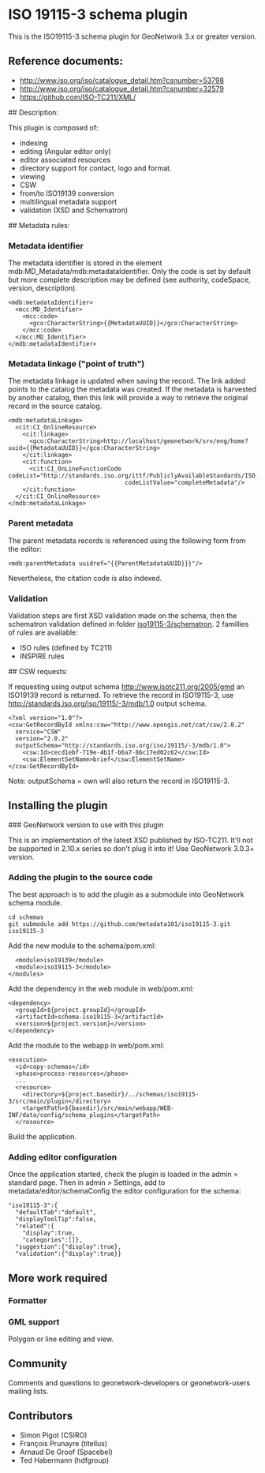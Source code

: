 # ISO 19115-3 schema plugin

This is the ISO19115-3 schema plugin for GeoNetwork 3.x or greater version.

## Reference documents:

* http://www.iso.org/iso/catalogue_detail.htm?csnumber=53798
* http://www.iso.org/iso/catalogue_detail.htm?csnumber=32579
* https://github.com/ISO-TC211/XML/
 

## Description:

This plugin is composed of:

* indexing
* editing (Angular editor only)
 * editor associated resources
 * directory support for contact, logo and format.
* viewing
* CSW
* from/to ISO19139 conversion
* multilingual metadata support
* validation (XSD and Schematron)

## Metadata rules:

### Metadata identifier

The metadata identifier is stored in the element mdb:MD_Metadata/mdb:metadataIdentifier.
Only the code is set by default but more complete description may be defined (see authority,
codeSpace, version, description).

```
<mdb:metadataIdentifier>
  <mcc:MD_Identifier>
    <mcc:code>
      <gco:CharacterString>{{MetadataUUID}}</gco:CharacterString>
    </mcc:code>
  </mcc:MD_Identifier>
</mdb:metadataIdentifier>
```

### Metadata linkage ("point of truth")

The metadata linkage is updated when saving the record. The link added points
to the catalog the metadata was created. If the metadata is harvested by another
catalog, then this link will provide a way to retrieve the original record in the
source catalog.

```
<mdb:metadataLinkage>
  <cit:CI_OnlineResource>
    <cit:linkage>
      <gco:CharacterString>http://localhost/geonetwork/srv/eng/home?uuid={{MetadataUUID}}</gco:CharacterString>
    </cit:linkage>
    <cit:function>
      <cit:CI_OnLineFunctionCode codeList="http://standards.iso.org/ittf/PubliclyAvailableStandards/ISO_19139_Schemas/resources/codelist/ML_gmxCodelists.xml#CI_OnLineFunctionCode"
                                 codeListValue="completeMetadata"/>
    </cit:function>
  </cit:CI_OnlineResource>
</mdb:metadataLinkage>
```


### Parent metadata

The parent metadata records is referenced using the following form from the editor:

```
<mdb:parentMetadata uuidref="{{ParentMetadataUUID}}}"/>
```

Nevertheless, the citation code is also indexed.



### Validation

Validation steps are first XSD validation made on the schema, then the schematron validation defined in folder  [iso19115-3/schematron](https://github.com/metadata101/iso19115-3/tree/develop/src/main/plugin/iso19115-3/schematron). 2 famillies of rules are available:
* ISO rules (defined by TC211)
* INSPIRE rules


## CSW requests:

If requesting using output schema http://www.isotc211.org/2005/gmd an ISO19139 record is returned. 
To retrieve the record in ISO19115-3, use http://standards.iso.org/iso/19115/-3/mdb/1.0 output schema.
```
<?xml version="1.0"?>
<csw:GetRecordById xmlns:csw="http://www.opengis.net/cat/csw/2.0.2"
  service="CSW"
  version="2.0.2"
  outputSchema="http://standards.iso.org/iso/19115/-3/mdb/1.0">
    <csw:Id>cecd1ebf-719e-4b1f-b6a7-86c17ed02c62</csw:Id>
    <csw:ElementSetName>brief</csw:ElementSetName>
</csw:GetRecordById>
```
Note: outputSchema = own will also return the record in ISO19115-3.




## Installing the plugin

### GeoNetwork version to use with this plugin

This is an implementation of the latest XSD published by ISO-TC211. 
It'll not be supported in 2.10.x series so don't plug it into it!
Use GeoNetwork 3.0.3+ version.

### Adding the plugin to the source code

The best approach is to add the plugin as a submodule into GeoNetwork schema module.

```
cd schemas
git submodule add https://github.com/metadata101/iso19115-3.git iso19115-3
```

Add the new module to the schema/pom.xml:

```
  <module>iso19139</module>
  <module>iso19115-3</module>
</modules>
```

Add the dependency in the web module in web/pom.xml:

```
<dependency>
  <groupId>${project.groupId}</groupId>
  <artifactId>schema-iso19115-3</artifactId>
  <version>${project.version}</version>
</dependency>
```

Add the module to the webapp in web/pom.xml:

```
<execution>
  <id>copy-schemas</id>
  <phase>process-resources</phase>
  ...
  <resource>
    <directory>${project.basedir}/../schemas/iso19115-3/src/main/plugin</directory>
    <targetPath>${basedir}/src/main/webapp/WEB-INF/data/config/schema_plugins</targetPath>
  </resource>
```


Build the application.


### Adding editor configuration

Once the application started, check the plugin is loaded in the admin > standard page. 
Then in admin > Settings, add to metadata/editor/schemaConfig the editor configuration
for the schema:

```
"iso19115-3":{
  "defaultTab":"default",
  "displayToolTip":false,
  "related":{
    "display":true,
    "categories":[]},
  "suggestion":{"display":true},
  "validation":{"display":true}}
```



## More work required

### Formatter


### GML support

Polygon or line editing and view.


## Community

Comments and questions to geonetwork-developers or geonetwork-users mailing lists.


## Contributors

* Simon Pigot (CSIRO)
* François Prunayre (titellus)
* Arnaud De Groof (Spacebel)
* Ted Habermann (hdfgroup)
